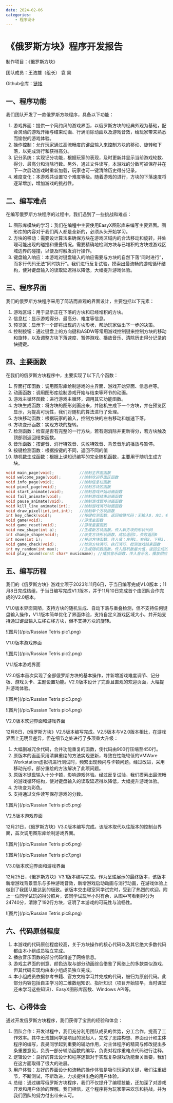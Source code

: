 ```yaml
---
date: 2024-02-06
categories:
    - 程序设计
---
```


# 《俄罗斯方块》程序开发报告
制作项目：《俄罗斯方块》

团队成员：王浩雄（组长）  袁  昊

Github仓库：[链接](https://github.com/WangHX2024/Russian-Tetris)

## 一、程序功能
我们团队开发了一款俄罗斯方块程序，具备以下功能：

1. 游戏界面：提供一个简约风的游戏界面，以俄罗斯方块的经典外观为基础，配合灵动的游戏开始与结束动画、行满消除动画以及游戏音效，给玩家带来熟悉而愉悦的游戏体验。
2. 操作控制：允许玩家通过高流畅度的键盘输入来控制方块的移动、旋转和下落，以完成消行和获得高分。
3. 记分系统：实现记分功能，根据玩家的表现，及时更新并显示当前游戏轮数、得分、最高分和消除行数。另外，通过文件读写，本游戏的分数可被保存并在下一次启动游戏时重新加载，玩家也可一键清除历史得分记录。
4. 难度变化：本游戏共设置12个难度等级。随着游戏的进行，方块的下落速度将逐渐增加，增加游戏的挑战性。
## 二、编写难点
在编写俄罗斯方块程序的过程中，我们遇到了一些挑战和难点：

1. 图形库模块的学习：我们在编程中主要使用EasyX图形库来编写主要界面。图形库的内容对于我们两人都是全新的，必须从头开始学习。
2. 方块的移动：需要设计算法来确保方块在游戏区域内的合法移动和旋转，并处理可能出现的碰撞和重叠情况。需要精确地检测方块与已堆积的方块或游戏区域边界的碰撞，以便及时触发消行操作。
3. 键盘输入响应：本游戏对键盘输入的响应需要与方块的自然下落“同时进行”，而多行代码无法“同时执行”。我们进行反复试验，摸索出最流畅的游戏循环结构，使对键盘输入的读取延迟得以降低，大幅提升游戏体验。
## 三、程序界面
我们的俄罗斯方块程序采用了简洁而直观的界面设计，主要包括以下元素：

1. 游戏区域：用于显示正在下落的方块和已经堆积的方块。
2. 信息栏：显示游戏得分、最高分、难度等信息。
3. 预览区：显示下一个即将出现的方块形状，帮助玩家做出下一步的决策。
4. 控制按钮：通过键盘上的方向键和ASDW等常用游戏控制键来控制方块的移动和旋转，以及调整方块下落速度、暂停游戏、播放音乐、清除历史得分记录的快捷键。

## 四、主要函数
在我们的俄罗斯方块程序中，主要实现了以下几个函数：

1. 界面打印函数：调用图形库绘制游戏的主界面、游戏开始界面、信息栏等。
2. 动画函数：调用图形库绘制游戏开始与结束等环节的动画。
3. 游戏主循环函数：进行游戏主循环，调用其它功能函数。
4. 方块生成函数：将方块的图形刻画出来，并随机生成下一个方块，并在预览区显示，为提高可玩性，我们对随机的算法进行了处理。
5. 方块移动函数：根据玩家的输入，控制方块的左右移动和加速下落。
6. 方块变形函数：实现方块的旋转。
7. 检测函数：检查是否有完整的一行方块，若有则消除并更新得分，若方块触及顶部则返回结束函数。
8. 音乐函数：按键音、消行特效音、失败特效音、背景音乐的播放与暂停。
9. 按键检测函数：根据按键的不同，返回不同的值
10. 随机数生成函数：根据上课知识编写的完全随机函数，主要用于随机生成方块。

``` cpp title="函数声明" linenums="1"
void main_page(void);			//绘制主界面函数
void welcome_page(void);		//绘制欢迎界面区函数
void info_page(void);			//绘制信息栏函数
void pixel_page(void);			//绘制方块区函数
void start_animate(void);		//绘制游戏开始动画函数
void fail_animate(void);		//绘制游戏结束动画函数
void pause_animate(void);		//绘制游戏暂停动画函数
void kill_line_animate(int);	//绘制游戏消行动画函数
void draw_pixel(int,int,int);	//绘制单个方块函数
int key_check(void);			//按键检测函数，返回按键代码：无输入0，左1，右2，上3，下4，空格5，pause6，sound7，reset8，enter9
void game(void);				//游戏主函数
void game_reset(void);			//游戏重置函数
void new_shape(int a);			//生成新方块函数，传入新方块的形状代码
int change_shape(void);			//改变方块形状函数，成功返回1，失败返回0
int move(int i);				//移动方块函数，传入值：左移1，右移2，下移3，返回值：成功1，失败0
void game_check(void);			//检测方块满行、执行消行、检测游戏结束函数
int my_random(int max);			//生成随机数函数，传入随机数最大值，返回生成的随机数
void play_sound(const char* musicname);	//播放音乐函数，传入音乐名，播放相应音乐
```

## 五、编写历程
我们的《俄罗斯方块》游戏立项于2023年11月6日，于当日编写完成V1.0版本；11月8日完成结组，于当日编写完成V1.1版本，并于11月10日完成首个由团队合作完成的V2.0版本。

V1.0版本界面简陋，支持方块的随机生成、自动下落与重叠检测，但不支持任何键盘输入操作，V1.1版本简单优化了界面体验，支持自定义游戏区域大小，并开始支持通过键盘输入左移右移方块，但不支持方块的旋转。

![图片](/pic/Russian Tetris pic1.png)

V1.0版本游戏界面

![图片](/pic/Russian Tetris pic2.png)

V1.1版本游戏界面

V2.0版本首次实现了全部俄罗斯方块的基本操作，并新增游戏难度调节、记分板、游戏关卡、主题设置功能。V2.0版本设计了完善且直观的欢迎页面，大幅提升游戏体验。

![图片](/pic/Russian Tetris pic3.png)

![图片](/pic/Russian Tetris pic4.png)

V2.0版本欢迎界面和游戏界面

12月8日，《俄罗斯方块》V2.5版本编写完成。V2.5版本与V2.0版本相比，在游戏界面上无明显差异，但在细节之处进行了多项重大升级：

1. 大幅删减冗余代码，合并功能重复的函数，使代码由900行压缩至450行。
2. 原版本的画面采用清屏重绘的方法实现更新，导致在性能较低的VMWare Workstation虚拟机进行测试时，频繁出现频闪与卡顿问题。经过改进，采用移动光标，部分重绘的方法解决了此项问题。
3. 原版本键盘输入十分卡顿，影响游戏体验。经过反复试验，我们摸索出最流畅的游戏循环结构，使对键盘输入的读取延迟得以降低，大幅提升游戏体验。
4. 方块变为彩色。
5. 支持通过文件读写保存游戏的分数。
 
![图片](/pic/Russian Tetris pic5.png)

V2.5版本游戏界面

12月21日，《俄罗斯方块》V3.0版本编写完成。该版本取代以往版本的控制台界面，首次调用图形库绘制游戏界面。

![图片](/pic/Russian Tetris pic6.png)

![图片](/pic/Russian Tetris pic7.png)

V3.0版本欢迎界面和游戏界面

12月25日，《俄罗斯方块》V3.1版本编写完成。作为呈递展示的最终版本，该版本新增游戏背景音乐与多种游戏音效，新增游戏启动动画与消行动画，在游戏体验上做到了我团队能达到的极致。该版本交由寝室同学试完时，受到了热烈的欢迎。附上一位同学试玩的得分照片，该同学试玩半小时有余，从图中可看到得分为24740分，清除了192行方块，证明了本游戏的可玩性与流畅性。
 
![图片](/pic/Russian Tetris pic8.png)

## 六、代码原创程度
1. 本游戏的代码原创程度较高，关于方块操作的核心代码以及其它绝大多数代码都由本小组成员独立完成。
2. 播放音乐函数的部分代码借鉴了网络信息。
3. 游戏主界面的创意、颜色选取与部分动画综合借鉴了网络上的多款类似游戏，但其代码实现均由本小组成员独立完成。
4. 本小组成员依据参考书籍、官方文档学习并完成的代码，被归为原创代码。此部分内容包括自主学习的二维数组知识、指针知识（项目开始较早，当时课堂还未学习这些知识）、EasyX图形库函数、Windows API等。

## 七、心得体会
通过开发俄罗斯方块程序，我们获得了宝贵的经验和体会：

1. 团队合作：开发过程中，我们充分利用团队成员的优势，分工合作，提高了工作效率。其中王浩雄同学是项目的发起人，完成了思路构想、界面设计和主体程序的编写，袁昊同学起到重要的辅助作用，对主体程序的精简与修改提出多条重要意见，负责一部分辅助函数的编写，负责对程序重难点代码进行注释。
2. 逻辑设计：良好的算法设计和程序逻辑对于实现复杂游戏功能至关重要，我们在这方面取得了很大的进展。
3. 用户体验：友好的界面设计和流畅的操作体验是吸引玩家的关键，我们注重细节，不断测试，不断改进，力求提供出色的用户体验。
4. 总结：通过编写俄罗斯方块程序，我们不仅提升了编程技能，还加深了对游戏开发和用户体验的理解。我们相信，这个程序将为玩家带来欢乐和挑战，并为我们团队的努力付出带来认可。
